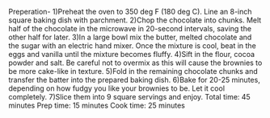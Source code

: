 Preperation-
1)Preheat the oven to 350 deg F (180 deg C). Line an 8-inch square baking dish with parchment.
2)Chop the chocolate into chunks. Melt half of the chocolate in the microwave in 20-second intervals, saving the other half for later.
3)In a large bowl mix the butter, melted chocolate and the sugar with an electric hand mixer. Once the mixture is cool, beat in the eggs and vanilla until the mixture becomes fluffy.
4)Sift in the flour, cocoa powder and salt. Be careful not to overmix as this will cause the brownies to be more cake-like in texture.
5)Fold in the remaining chocolate chunks and transfer the batter into the prepared baking dish.
6)Bake for 20-25 minutes, depending on how fudgy you like your brownies to be. Let it cool completely.
7)Slice them into 9 square servings and enjoy.
Total time: 45 minutes
Prep time: 15 minutes
Cook time: 25 minutes
